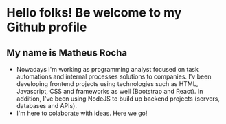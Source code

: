 # Hello folks! Be welcome to my Github profile
## My name is Matheus Rocha
- Nowadays I'm working as programming analyst focused on task automations and internal processes solutions to companies. I'v been developing frontend projects using technologies such as HTML, Javascript, CSS and frameworks as well (Bootstrap and React). In addition, I've been using NodeJS to build up backend projects (servers, databases and APIs).
- I'm here to colaborate with ideas. Here we go!


